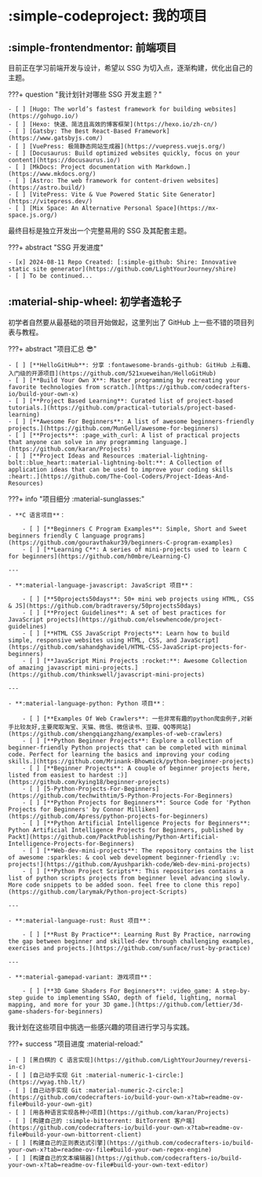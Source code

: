 # :simple-codeproject: 我的项目

## :simple-frontendmentor: 前端项目

目前正在学习前端开发与设计，希望以 SSG 为切入点，逐渐构建，优化出自己的主题。

???+ question "我计划针对哪些 SSG 开发主题？"

    - [ ] [Hugo: The world’s fastest framework for building websites](https://gohugo.io/)
    - [ ] [Hexo: 快速、简洁且高效的博客框架](https://hexo.io/zh-cn/)
    - [ ] [Gatsby: The Best React-Based Framework](https://www.gatsbyjs.com/)
    - [ ] [VuePress: 极简静态网站生成器](https://vuepress.vuejs.org/)
    - [ ] [Docusaurus: Build optimized websites quickly, focus on your content](https://docusaurus.io/)
    - [ ] [MkDocs: Project documentation with Markdown.](https://www.mkdocs.org/)
    - [ ] [Astro: The web framework for content-driven websites](https://astro.build/)
    - [ ] [VitePress: Vite & Vue Powered Static Site Generator](https://vitepress.dev/)
    - [ ] [Mix Space: An Alternative Personal Space](https://mx-space.js.org/)

最终目标是独立开发出一个完整易用的 SSG 及其配套主题。

???+ abstract "SSG 开发进度"

    - [x] 2024-08-11 Repo Created: [:simple-github: Shire: Innovative static site generator](https://github.com/LightYourJourney/shire)
    - [ ] To be continued...

## :material-ship-wheel: 初学者造轮子

初学者自然要从最基础的项目开始做起，这里列出了 GitHub 上一些不错的项目列表与教程。

???+ abstract "项目汇总 :sunglasses:"

    - [ ] [**HelloGitHub**: 分享 :fontawesome-brands-github: GitHub 上有趣、入门级的开源项目](https://github.com/521xueweihan/HelloGitHub)
    - [ ] [**Build Your Own X**: Master programming by recreating your favorite technologies from scratch.](https://github.com/codecrafters-io/build-your-own-x)
    - [ ] [**Project Based Learning**: Curated list of project-based tutorials.](https://github.com/practical-tutorials/project-based-learning)
    - [ ] [**Awesome For Beginners**: A list of awesome beginners-friendly projects.](https://github.com/MunGell/awesome-for-beginners)
    - [ ] [**Projects**: :page_with_curl: A list of practical projects that anyone can solve in any programming language.](https://github.com/karan/Projects)
    - [ ] [**Project Ideas and Resources :material-lightning-bolt::blue_heart::material-lightning-bolt:**: A Collection of application ideas that can be used to improve your coding skills :heart:.](https://github.com/The-Cool-Coders/Project-Ideas-And-Resources)

???+ info "项目细分 :material-sunglasses:"

    - **C 语言项目**：

        - [ ] [**Beginners C Program Examples**: Simple, Short and Sweet beginners friendly C language programs](https://github.com/gouravthakur39/beginners-C-program-examples)
        - [ ] [**Learning C**: A series of mini-projects used to learn C for beginners](https://github.com/h0mbre/Learning-C)

    ---

    - **:material-language-javascript: JavaScript 项目**：

        - [ ] [**50projects50days**: 50+ mini web projects using HTML, CSS & JS](https://github.com/bradtraversy/50projects50days)
        - [ ] [**Project Guidelines**: A set of best practices for JavaScript projects](https://github.com/elsewhencode/project-guidelines)
        - [ ] [**HTML CSS JavaScript Projects**: Learn how to build simple, responsive websites using HTML, CSS, and JavaScript](https://github.com/sahandghavidel/HTML-CSS-JavaScript-projects-for-beginners)
        - [ ] [**JavaScript Mini Projects :rocket:**: Awesome Collection of amazing javascript mini-projects.](https://github.com/thinkswell/javascript-mini-projects)

    ---

    - **:material-language-python: Python 项目**：

        - [ ] [**Examples Of Web Crawlers**: 一些非常有趣的python爬虫例子,对新手比较友好,主要爬取淘宝、天猫、微信、微信读书、豆瓣、QQ等网站](https://github.com/shengqiangzhang/examples-of-web-crawlers)
        - [ ] [**Python Beginner Projects**: Explore a collection of beginner-friendly Python projects that can be completed with minimal code. Perfect for learning the basics and improving your coding skills.](https://github.com/Mrinank-Bhowmick/python-beginner-projects)
        - [ ] [**Beginner Projects**: A couple of beginner projects here, listed from easiest to hardest :)](https://github.com/kying18/beginner-projects)
        - [ ] [5-Python-Projects-For-Beginners](https://github.com/techwithtim/5-Python-Projects-For-Beginners)
        - [ ] [**Python Projects for Beginners**: Source Code for 'Python Projects for Beginners' by Connor Milliken](https://github.com/Apress/python-projects-for-beginners)
        - [ ] [**Python Artificial Intelligence Projects for Beginners**: Python Artificial Intelligence Projects for Beginners, published by Packt](https://github.com/PacktPublishing/Python-Artificial-Intelligence-Projects-for-Beginners)
        - [ ] [**Web-dev-mini-projects**: The repository contains the list of awesome :sparkles: & cool web development beginner-friendly :v: projects!](https://github.com/Ayushparikh-code/Web-dev-mini-projects)
        - [ ] [**Python Project Scripts**: This repositories contains a list of python scripts projects from beginner level advancing slowly. More code snippets to be added soon. feel free to clone this repo](https://github.com/larymak/Python-project-Scripts)

    ---

    - **:material-language-rust: Rust 项目**：

        - [ ] [**Rust By Practice**: Learning Rust By Practice, narrowing the gap between beginner and skilled-dev through challenging examples, exercises and projects.](https://github.com/sunface/rust-by-practice)

    ---

    - **:material-gamepad-variant: 游戏项目**：

        - [ ] [**3D Game Shaders For Beginners**: :video_game: A step-by-step guide to implementing SSAO, depth of field, lighting, normal mapping, and more for your 3D game.](https://github.com/lettier/3d-game-shaders-for-beginners)

我计划在这些项目中挑选一些感兴趣的项目进行学习与实践。

???+ success "项目进度 :material-reload:"

    - [ ] [黑白棋的 C 语言实现](https://github.com/LightYourJourney/reversi-in-c)
    - [ ] [自己动手实现 Git :material-numeric-1-circle:](https://wyag.thb.lt/)
    - [ ] [自己动手实现 Git :material-numeric-2-circle:](https://github.com/codecrafters-io/build-your-own-x?tab=readme-ov-file#build-your-own-git)
    - [ ] [用各种语言实现各种小项目](https://github.com/karan/Projects)
    - [ ] [构建自己的 :simple-bittorrent: BitTorrent 客户端](https://github.com/codecrafters-io/build-your-own-x?tab=readme-ov-file#build-your-own-bittorrent-client)
    - [ ] [构建自己的正则表达式引擎](https://github.com/codecrafters-io/build-your-own-x?tab=readme-ov-file#build-your-own-regex-engine)
    - [ ] [构建自己的文本编辑器](https://github.com/codecrafters-io/build-your-own-x?tab=readme-ov-file#build-your-own-text-editor)
